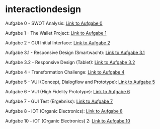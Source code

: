 # interactiondesign
Aufgabe 0 - SWOT Analysis:
[Link to Aufgabe 0](https://framer.com/share/Swot-Analysis-Buck-Kerstin--1ElUoTyRjiLSUB0QnNy7/CcGUthbTOTeoMVY8kHyfsB-3%3A00u49g5hg546o)

Aufgabe 1 - The Wallet Project:
[Link to Aufgabe 1](https://www.notion.so/The-Wallet-Project-56d6003e070647a6a5c6547b4d001f37) 

Aufgabe 2 - GUI Initial Interface:
[Link to Aufgabe 2](https://www.notion.so/GUI-Project-1bf74c7915f2450f9f1b2de04f94a564)

Aufgabe 3.1 - Responsive Design (Smartwacht):
[Link to Aufgabe 3.1](https://www.figma.com/proto/Goe2thE3389PCp60XWrGw4/GUI-Smartwatch?node-id=1%3A2&scaling=scale-down)

Aufgabe 3.2 - Responsive Design (Tablet):
[Link to Aufgabe 3.2](https://www.figma.com/proto/cAURnzkD0LGeQ7Mt70XyT5/GUI-Tablet?node-id=2%3A2&scaling=scale-down)

Aufgabe 4 - Transformation Challenge:
[Link to Aufgabe 4](https://www.notion.so/Design-Transformation-Challenge-227ceecbda654f65bf7a89d542d9c85d)

Aufgabe 5 - VUI (Concept, Dialogflow and Prototype):
[Link to Aufgabe 5](https://www.notion.so/VUI-b6334fcd291944de87cf9b3a003bdec6)

Aufgabe 6 - VUI (High Fidelity Prototype):
[Link to Aufgabe 6](https://www.notion.so/VUI-Prototyping-7ea208f809d841bc93ee601017443120)

Aufgabe 7 - GUI Test (Ergebniss):
[Link to Aufgabe 7](https://www.notion.so/GUI-Test-Pr-sentation-ac80a225168d4654a288553376ca7309)

Aufgabe 8 - iOT (Organic Electronics):
[Link to Aufgabe 8](https://www.notion.so/iOT-Projekt-b3292dbd4c2849b39522d38bd151c8db)

Aufgabe 10 - iOT (Organic Electronics) 2:
[Link to Aufgabe 10](https://www.notion.so/iOT-project-development-a77ac273ee9a4a198ce971655df35bfe)
